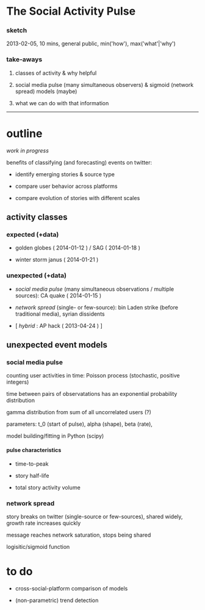 # The Social Activity Pulse

### sketch
2013-02-05, 10 mins, general public, min('how'), max('what'|'why') 

### take-aways
1. classes of activity & why helpful 

2. social media pulse (many simultaneous observers) & sigmoid (network spread) models (maybe) 

3. what we can do with that information

---

# outline

*work in progress*

benefits of classifying (and forecasting) events on twitter:

- identify emerging stories & source type

- compare user behavior across platforms 
        
- compare evolution of stories with different scales  
    

## activity classes

### expected (+data) 

- golden globes ( 2014-01-12 ) / SAG ( 2014-01-18 ) 

- winter storm janus ( 2014-01-21 ) 

### unexpected (+data) 

- *social media pulse* (many simultaneous observations / multiple sources): CA quake ( 2014-01-15 ) 
    
- *network spread* (single- or few-source): bin Laden strike (before traditional media), syrian dissidents 
    
- [ *hybrid* : AP hack ( 2013-04-24 ) ]


## unexpected event models

### social media pulse

counting user activities in time: Poisson process (stochastic, positive integers) 

time between pairs of observatations has an exponential probability distribution 

gamma distribution from sum of all uncorrelated users (?)    

parameters: t_0 (start of pulse), alpha (shape), beta (rate), 

model building/fitting in Python (scipy)



#### pulse characteristics  

- time-to-peak

- story half-life

- total story activity volume


### network spread 

story breaks on twitter (single-source or few-sources), shared widely, growth rate increases quickly

message reaches network saturation, stops being shared

logisitic/sigmoid function



# to do

- cross-social-platform comparison of models

- (non-parametric) trend detection



